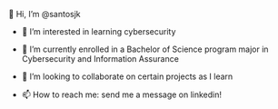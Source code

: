 👋 Hi, I’m @santosjk

- 👀 I’m interested in learning cybersecurity

- 🌱 I’m currently enrolled in a Bachelor of Science program major in Cybersecurity and Information Assurance

- 💞️ I’m looking to collaborate on certain projects as I learn

- 📫 How to reach me: send me a message on linkedin!
